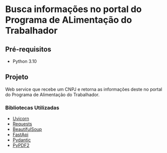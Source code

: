 # Busca informações no portal do Programa de ALimentação do Trabalhador #

## Pré-requisitos ##

* Python 3.10

## Projeto ##

Web service que recebe um CNPJ e retorna as informações deste no portal do Programa de Alimentação do Trabalhador.

### Bibliotecas Utilizadas ###

* [Uvicorn](https://www.uvicorn.org)
* [Requests](https://fr.python-requests.org/)
* [BeautifulSoup](https://beautiful-soup-4.readthedocs.io/)
* [FastApi](https://fastapi.tiangolo.com/)
* [Pydantic](https://docs.pydantic.dev/latest/)
* [PyPDF2](https://pypi.org/project/PyPDF2/)

